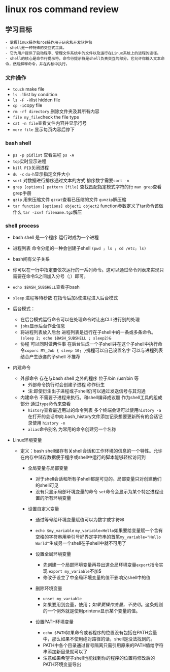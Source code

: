 # linux ros command review

## 学习目标

    - 掌握linux操作和ros操作用于研究和开发软件包
    - shell是一种特殊的交互式工具。
    - 它为用户提供了启动程序、管理文件系统中的文件以及运行在Linux系统上的进程的途径。
    - shell的核心是命令行提示符。命令行提示符是shell负责交互的部分。它允许你输入文本命令，然后解释命令，并在内核中执行。

### 文件操作

- `touch` make file
- `ls -l`list by condition
- `ls -F -R`list hidden file
- `cp -i`copy file
- `rm -rf directory` 删除文件夹及其所有内容
- `file my_file`check the file type
- `cat -n file`查看文件内容并显示行号
- `more file` 显示每页内容后停下

### bash shell

- `ps -p pidlist` 查看进程 `ps -A`
- `top`实时显示进程
- `kill PID`关闭进程
- `du -c` `du-h`显示指定文件大小
- `sort` 对数据进行排序通过文本的方式 排序数字需要`sort -n`
- `grep [options] pattern [file]` 查找匹配指定模式字符的行 `man grep`查看grep手册
- `gzip` 用来压缩文件 `gzcat`查看已压缩的文件 `gunzip`解压缩
- `tar function [options] object1 object2` function参数定义了tar命令该做什么  `tar -zxvf filename.tgz`解压

### shell process

- bash shell 是一个程序 运行时成为一个进程
- 进程列表 命令分组的一种会创建子shell `(pwd ; ls ; cd /etc; ls)`
- bash间有父子关系
- 你可以在一行中指定要依次运行的一系列命令。这可以通过命令列表来实现只需要在命令S之间加入分号（;）即可。
- `echo $BASH_SUBSHELL`查看子bash
- `sleep` 进程等待秒数 在指令后加`&`使进程进入后台模式
- 后台模式：

  - 在后台模式运行命令可以在处理命令时让出CLI 进行别的处理
  - `jobs`显示后台作业信息
  - 将进程列表放入后台 进程列表是运行在子shell中的一条或多条命令。 `(sleep 2; echo $BASH_SUBSHELL ; sleep2)&`
  - 协程 可以同时做两件事 在后台生成一个子shell并在这个子shell中执行命令`coporc MY_Job { sleep 10; }`携程可以自己设置名字 可以与进程列表结合产生嵌套的子shell 不推荐
- 内建命令

  - 外部命令 存在与bash shell 之外的程序 位于/bin /usr/bin 等
    - 外部命令执行时会创建子进程 称作衍生
    - 注:即使衍生出子进程或子shell仍可以通过发送信号与其沟通
  - 内建命令 不需要子进程来执行。和shell编译成议题 作为shell工具的组成部分 通过`type`命令来查看
    - `history`查看最近用过的命令列表 多个终端会话可以使用`history -a`在打开的会话中向.bash_history文件添加记录想要更新所有的会话记录使用 `history -n`
    - `alias`命令别名 为常用的命令创建另一个名称
- Linux环境变量

  - 定义：bash shell储存有关shell会话和工作环境的信息的一个特性。允许在内存中储存数据便于程序或shell中运行的脚本能够轻松访问到

    - 全局变量与局部变量

      - 对于shell会话和所有子shell都是可见的。局部变量只对创建他们的shell可见
      - 没有只显示局部环境变量的命令 `set`命令会显示为某个特定进程设置的所有环境变量

    - 设置自定义变量

      - 通过等号给环境变量赋值可以为数字或字符串
      - `echo $my_variable` `my_variable=Hello`如果要给变量赋一个含有空格的字符串用单引号好界定字符串的首尾`my_variable="Hello World"`生成另一个shell在子shell中就不可用了
      - 设置全局环境变量

        - 先创建一个局部环境变量再导出道全局环境变量`export`指令实现 `export my_variable`不加$
        - 修改子设立了中全局环境变量的值不影响父shell中的值
      - 删除环境变量

        - `unset my_variable`
        - 如果要用到变量，使用$；如果要操作变量，不使用$。这条规则的一个例外就是使用printenv显示某个变量的值。
      - 设置PATH环境变量

        - `echo $PATH`如果命令或者程序的位置没有包括在PATH变量中，那么如果不使用绝对路径的话，shell是没法找到的。
        - PATH中各个目录通过冒号隔离只需引用原来的PATH值给字符串添加新目录就可以了
        - 注意如果希望子shell也能找到你的程序的位置将修改后的PATH环境变量导出